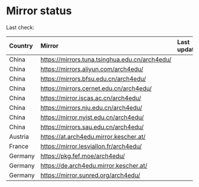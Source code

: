 <script src="./time.js"></script>
# Mirror status
Last check: <script type="text/javascript">localize(1738451954.2226672);</script>

|Country|Mirror|Last update|
|:------|:-----|:----------|
|China|https://mirrors.tuna.tsinghua.edu.cn/arch4edu/|<script type="text/javascript">localize(1738434932);</script>|
|China|https://mirrors.aliyun.com/arch4edu/|<script type="text/javascript">localize(1738434932);</script>|
|China|https://mirrors.bfsu.edu.cn/arch4edu/|<script type="text/javascript">localize(1738391822);</script>|
|China|https://mirrors.cernet.edu.cn/arch4edu/|<script type="text/javascript">localize(1738391822);</script>|
|China|https://mirror.iscas.ac.cn/arch4edu/|<script type="text/javascript">localize(1738434932);</script>|
|China|https://mirrors.nju.edu.cn/arch4edu/|<script type="text/javascript">localize(1738391822);</script>|
|China|https://mirror.nyist.edu.cn/arch4edu/|<script type="text/javascript">localize(1738391822);</script>|
|China|https://mirrors.sau.edu.cn/arch4edu/|<script type="text/javascript">localize(1731653531);</script>|
|Austria|https://at.arch4edu.mirror.kescher.at/|<script type="text/javascript">localize(1738391822);</script>|
|France|https://mirror.lesviallon.fr/arch4edu/|<script type="text/javascript">localize(1738391822);</script>|
|Germany|https://pkg.fef.moe/arch4edu/|<script type="text/javascript">localize(1738391822);</script>|
|Germany|https://de.arch4edu.mirror.kescher.at/|<script type="text/javascript">localize(1738391822);</script>|
|Germany|https://mirror.sunred.org/arch4edu/|<script type="text/javascript">localize(1738391822);</script>|

<script src="./tablefilter/tablefilter.js"></script>
<script src="./table.js"></script>